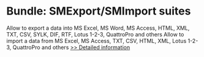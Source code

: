 # Bundle: SMExport/SMImport suites
Allow to export a data into MS Excel, MS Word, MS Access, HTML, XML, TXT, CSV, SYLK, DIF, RTF, Lotus 1-2-3, QuattroPro and others Allow to import a data from MS Excel, MS Access, TXT, CSV, HTML, XML, Lotus 1-2-3, QuattroPro and others
[>> Detailed information](https://secure.shareit.com/shareit/product.html?productid=138679&affiliateid=200057808)
